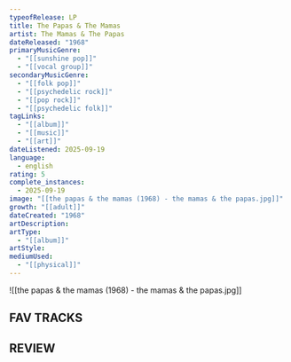 ```yaml
---
typeofRelease: LP
title: The Papas & The Mamas
artist: The Mamas & The Papas
dateReleased: "1968"
primaryMusicGenre:
  - "[[sunshine pop]]"
  - "[[vocal group]]"
secondaryMusicGenre:
  - "[[folk pop]]"
  - "[[psychedelic rock]]"
  - "[[pop rock]]"
  - "[[psychedelic folk]]"
tagLinks:
  - "[[album]]"
  - "[[music]]"
  - "[[art]]"
dateListened: 2025-09-19
language:
  - english
rating: 5
complete_instances:
  - 2025-09-19
image: "[[the papas & the mamas (1968) - the mamas & the papas.jpg]]"
growth: "[[adult]]"
dateCreated: "1968"
artDescription:
artType:
  - "[[album]]"
artStyle:
mediumUsed:
  - "[[physical]]"
---
```



![[the papas & the mamas (1968) - the mamas & the papas.jpg]]
## FAV TRACKS


## REVIEW

